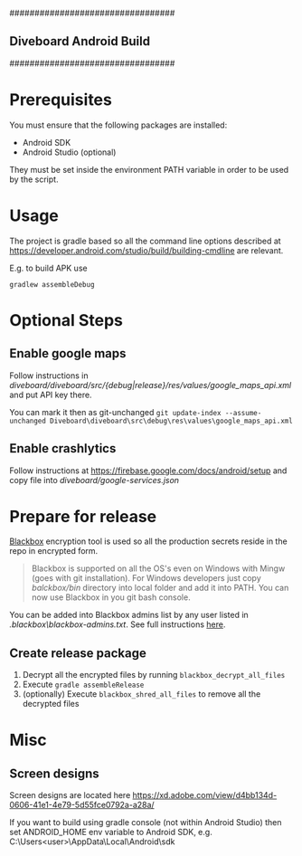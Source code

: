#################################
##   Diveboard Android Build   ##
#################################


# Prerequisites

You must ensure that the following packages are installed:
* Android SDK
* Android Studio (optional)

They must be set inside the environment PATH variable in order to be used by
the script.

# Usage

The project is gradle based so all the command line options described at https://developer.android.com/studio/build/building-cmdline are relevant.

E.g. to build APK use

`gradlew assembleDebug`

# Optional Steps
## Enable google maps
Follow instructions in *diveboard/diveboard/src/{debug|release}/res/values/google_maps_api.xml* and put API key there.

You can mark it then as git-unchanged `git update-index --assume-unchanged Diveboard\diveboard\src\debug\res\values\google_maps_api.xml`

## Enable crashlytics
Follow instructions at https://firebase.google.com/docs/android/setup and copy file into *diveboard/google-services.json*

# Prepare for release
[Blackbox](https://github.com/StackExchange/blackbox) encryption tool is used so all the production secrets reside in the repo in encrypted form.

>Blackbox is supported on all the OS's even on Windows with Mingw (goes with git installation). For Windows developers just copy *balckbox/bin* directory into local folder and add it into PATH. You can now use Blackbox in you git bash console.

You can be added into Blackbox admins list by any user listed in *.blackbox\blackbox-admins.txt*. See full instructions [here](https://github.com/StackExchange/blackbox#how-to-indoctrinate-a-new-user-into-the-system).

## Create release package
1. Decrypt all the encrypted files by running `blackbox_decrypt_all_files`
2. Execute `gradle assembleRelease`
3. (optionally) Execute `blackbox_shred_all_files` to remove all the decrypted files

# Misc
## Screen designs
Screen designs are located here https://xd.adobe.com/view/d4bb134d-0606-41e1-4e79-5d55fce0792a-a28a/

If you want to build using gradle console (not within Android Studio) then set ANDROID_HOME env variable to Android SDK, e.g. C:\Users\<user>\AppData\Local\Android\sdk